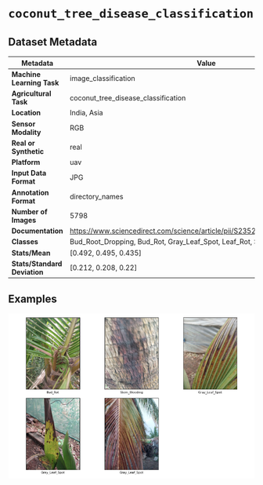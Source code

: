 
# `coconut_tree_disease_classification`

## Dataset Metadata

| Metadata | Value |
| --- | --- |
| **Machine Learning Task** | image_classification |
| **Agricultural Task** | coconut_tree_disease_classification |
| **Location** | India, Asia |
| **Sensor Modality** | RGB |
| **Real or Synthetic** | real |
| **Platform** | uav |
| **Input Data Format** | JPG |
| **Annotation Format** | directory_names |
| **Number of Images** | 5798 |
| **Documentation** | https://www.sciencedirect.com/science/article/pii/S2352340923007692#sec0003 |
| **Classes** | Bud_Root_Dropping, Bud_Rot, Gray_Leaf_Spot, Leaf_Rot, Stem_Bleeding |
| **Stats/Mean** | [0.492, 0.495, 0.435] |
| **Stats/Standard Deviation** | [0.212, 0.208, 0.22] |


## Examples

![Example Images for coconut_tree_disease_classification](https://github.com/Project-AgML/AgML/blob/main/docs/sample_images/coconut_tree_disease_classification_examples.png)